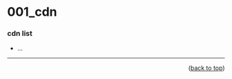 <a name="topage"></a>

# 001_cdn

### cdn list

   * ...


-----

<p align="right">(<a href="#topage">back to top</a>)</p>
<br/>
<br/>
